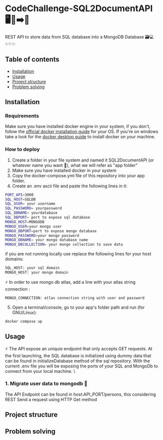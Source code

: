 # CodeChallenge-SQL2DocumentAPI 🖥️💾➡️📄  
REST API to store data from SQL database into a MongoDB Database 🗃️💻 ✨✨✨

## Table of contents
- [Installation](#installation)
- [Usage](#usage)
- [Project structure](#Project_structure)
- [Problem solving](#Problem_solving)

## Installation

### Requirements

Make sure you have installed docker engine in your system, if you don't, follow the [official docker installation guide](https://docs.docker.com/engine/install) for your OS.
If you're on windows take a look for the [docker desktop guide](https://docs.docker.com/desktop/) to install docker on your machine.


### How to deploy

1. Create a folder in your file system and named it SQL2DocumentAPI (or whatever name you want 🤣), what we will refer as "app folder"
2. Make sure you have installed docker in your system 
3. Copy the docker-compose.yml file of this repository into your app folder.
4. Create an .env ascii file and paste the following lines in it:
```bash
PORT_API=3000
SQL_HOST=SQLDB
SQL_USER= your username
SQL_PASSWORD= yourpassword
SQL_DBNAME= yourdatabase
SQL_DBPORT= port to expose sql database
MONGO_HOST=MONGODB
MONGO_USER=your mongo user
MONGO_DBPORT=port to expose mongo database
MONGO_PASSWORD=your mongo password
MONGO_DBNAME= your mongo database name
MONGO_DBCOLLECTION= your mongo collection to save data
```
if you are not running locally use replace the following lines for your host domains:
```bash
SQL_HOST: your sql domain
MONGO_HOST: your mongo domain

```
⚡ In order to use mongo db atlas, add a line with your atlas string connection :
```bash
MONGO_CONNECTION: atlas connection string with user and password
```
5. Open a terminal/console, go to your app's folder path and run (for GNU/Linux):
```bash
docker compose up
```

## Usage

⚡ The API expose an uniquie endpoint that only accepts GET requests. 
At the first launching, the SQL database is initialized using dummy data that can be found in initializeDatabase method of the sql repository. With the current .env file you will be exposing the ports of your SQL and MongoDb to connect from your local machine. \

### 1. Migrate user data to mongodb 🔄
The API Endpoint can be found in host:API_PORT/persons, this considering REST 
Send a request using HTTP Get method 





## Project structure


## Problem solving


